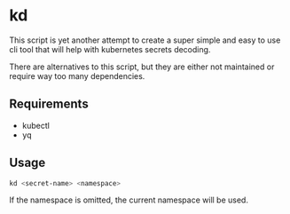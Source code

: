 # kd

This script is yet another attempt to create a super simple and easy to use cli tool
that will help with kubernetes secrets decoding.

There are alternatives to this script, but they are either not maintained or require way too many dependencies.

## Requirements
- kubectl
- yq

## Usage
```bash
kd <secret-name> <namespace>
```
If the namespace is omitted, the current namespace will be used.
